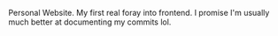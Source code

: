 Personal Website. My first real foray into frontend. I promise I'm usually much better at documenting my commits lol.
